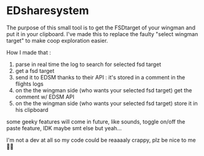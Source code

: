 # EDsharesystem

The purpose of this small tool is to get the FSDtarget of your wingman and put it in your clipboard. 
I've made this to replace the faulty "select wingman target" to make coop exploration easier.

How I made that : 
1. parse in real time the log to search for selected fsd target
2. get a fsd target
3. send it to EDSM thanks to their API : it's stored in a comment in the flights logs
4. on the the wingman side (who wants your selected fsd target) get the comment w/ EDSM API
5. on the the wingman side (who wants your selected fsd target) store it in his clipboard

some geeky features will come in future, like sounds, toggle on/off the paste feature, IDK maybe smt else but yeah...

I'm not a dev at all so my code could be reaaaaly crappy, plz be nice to me 🙇‍♀️